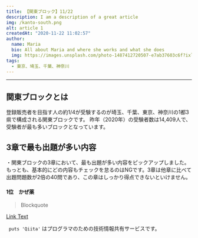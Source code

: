 ```yaml
---
title: 【関東ブロック】11/22
description: I am a description of a great article
img: /kanto-south.png
alt: article 1
createdAt: "2020-11-22 11:02:57"
author: 
  name: Maria
  bio: All about Maria and where she works and what she does
  img: https://images.unsplash.com/photo-1487412720507-e7ab37603c6f?ixlib=rb-1.2.1&ixid=eyJhcHBfaWQiOjEyMDd9&auto=format&fit=crop&w=2551&q=80
tags: 
  - 東京、埼玉、千葉、神奈川
---
```


***

## 関東ブロックとは

登録販売者を目指す人の約1/4が受験するのが埼玉、千葉、東京、神奈川の1都3県で構成される関東ブロックです。
昨年（2020年）の受験者数は14,409人で、受験者が最も多いブロックとなっています。

## 3章で最も出題が多い内容
・関東ブロックの3章において、最も出題が多い内容をピックアップしました。もっとも、基本的にどの内容もチェックを怠るのはNGです。3章は他章に比べて出題問題数が2倍の40問であり、この章はしっかり得点できないといけません。

#### 1位　かぜ薬

> Blockquote

[Link Text](http://yahoo.co.jp)

` puts 'Qiita'` はプログラマのための技術情報共有サービスです。